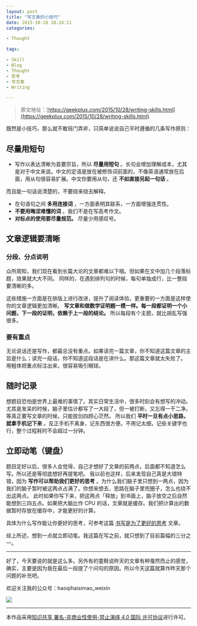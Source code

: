```yaml
---
layout: post
title: "写文章的小技巧"
date: 2015-10-28 18:24:11
categories:

- Thought

tags:

- Skill
- Blog
- Thought
- 思考
- 写文章
- Writing

---
```


> 原文地址：[https://geekplux.com/2015/10/28/writing-skills.html](https://geekplux.com/2015/10/28/writing-skills.html)

既然是小技巧，那么就不敢班门弄斧，只简单说说自己平时遵循的几条写作原则：

## 尽量用短句

- 写作以表达清晰为首要宗旨，所以 **尽量用短句** 。长句会增加理解成本，尤其是对于中文来说。中文的定语是放在被修饰词前面的，不像英语通常放在后面，用从句很容易扩展。中文你要用从句，还 **不如直接另起一句话** 。

而且能一句话说清楚的，不要绕来绕去解释。

- 在句语句之间 **多用连接词** ，一方面表明其联系，一方面增强连贯性。
- **不要用晦涩难懂的词** 。我们不是在写高考作文。
- **对标点的使用要尽量规范。** 尽量少用感叹号。

## 文章逻辑要清晰

### 分段、分点说明

众所周知，我们现在看到长篇大论的文章都难以下咽。但如果在文中加几个段落标题，效果就大大不同。
同样的，在遇到排列句的时候，每句单独成行，比一整段要清晰的多。

这些措施一方面是在排版上进行改进，提升了阅读体验。更重要的一方面是这样使你的文章逻辑更加清晰。
**写文章和做数学证明题一模一样。每一段都证明一个小问题，下一段的证明，依赖于上一段的结论。** 所以每段有个主题，就比胡乱写强很多。

<!-- more -->

### 要有重点

无论说话还是写作，都最忌没有重点。如果读完一篇文章，你不知道这篇文章的主旨是什么；读完一段话，你不知道这段话是在讲什么。那这篇文章就太失败了。
用粗体把重点标注出来，很容易吸引眼球。

## 随时记录

想题目恐怕是世界上最难的事情了。其实日常生活中，很多时刻会有想写的冲动。尤其是发呆的时候，脑子里估计都写了一大段了，但一被打断，又忘得一干二净。等真正要写文章的时候，只能拔剑四顾心茫然。
所以我们 **平时一旦有点小思路，就拿手机记下来** 。反正手机不离身，记东西很方便。不用记太细，记些关键字也行，整个过程耗时不会超过一分钟。

## 立即动笔（键盘）

题目定好以后，很多人会觉得，自己才想好了文章的前两点，后面都不知道怎么写。所以还是等彻底想好再提笔吧。
我以前也这样，后来发现自己真是大错特错，因为 **写作可以帮助我们更好的思考** 。为什么我们脑子里只想到一两点，因为我们的脑子暂时被这两点占满了。你想来想去，思路在脑子里兜圈子，怎么也绕不出这两点。
此时如果你写下来，把这两点「释放」到书面上，脑子放空之后自然能想到三四五点。如果把大脑比作 CPU 的话，文章就是缓存。我们把计算出的数据暂时存放在缓存中，才能更好的计算。

具体为什么写作能让你更好的思考，可参考这篇 [书写是为了更好的思考](http://mindhacks.cn/2009/02/09/writing-is-better-thinking) 文章。

综上所述，想到一点就立即动笔。我这篇在写之前，就只想到了目前篇幅的三分之一。

---

好了，今天要说的就是这么多。另外有的童鞋说昨天的文章有种戛然而止的感觉，确实，主要是因为我在最后一段提了个问句的原因。所以今天这篇就算作昨天那个问题的补充吧。

欢迎关注我的公众号：haoqihaisimao_weixin

![](https://geekpluxblog.oss-cn-hongkong.aliyuncs.com/qrcode1.jpg)

---

本作品采用[知识共享 署名-非商业性使用-禁止演绎 4.0 国际 许可协议](http://creativecommons.org/licenses/by-nc-nd/4.0/)进行许可。
